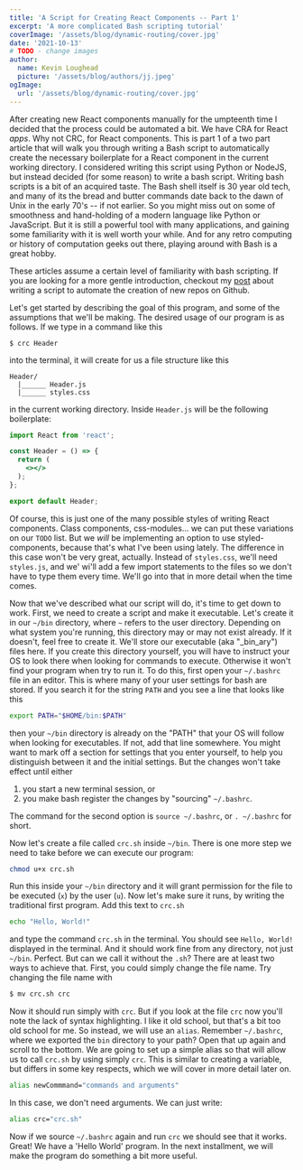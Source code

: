 ```yaml
---
title: 'A Script for Creating React Components -- Part 1'
excerpt: 'A more complicated Bash scripting tutorial'
coverImage: '/assets/blog/dynamic-routing/cover.jpg'
date: '2021-10-13'
# TODO - change images
author:
  name: Kevin Loughead
  picture: '/assets/blog/authors/jj.jpeg'
ogImage:
  url: '/assets/blog/dynamic-routing/cover.jpg'
---
```


After creating new React components manually for the umpteenth time I decided that the process could be automated a bit. We have CRA for React _apps_. Why not CRC, for React components. This is part 1 of a two part article that will walk you through writing a Bash script to automatically create the necessary boilerplate for a React component in the current working directory. I considered writing this script using Python or NodeJS, but instead decided (for some reason) to write a bash script. Writing bash scripts is a bit of an acquired taste. The Bash shell itself is 30 year old tech, and many of its the bread and butter commands date back to the dawn of Unix in the early 70's -- if not earlier. So you might miss out on some of smoothness and hand-holding of a modern language like Python or JavaScript. But it is still a powerful tool with many applications, and gaining some familiarity with it is well worth your while. And for any retro computing or history of computation geeks out there, playing around with Bash is a great hobby.

These articles assume a certain level of familiarity with bash scripting. If you are looking for a more gentle introduction, checkout my [post](/gh-new-repo) about writing a script to automate the creation of new repos on Github. 

Let's get started by describing the goal of this program, and some of the assumptions that we'll be making. The desired usage of our program is as follows. If we type in a command like this

```plain-text
$ crc Header
```

into the terminal, it will create for us a file structure like this

```plain-text 
Header/
  |______ Header.js
  |______ styles.css
```

in the current working directory. Inside `Header.js` will be the following boilerplate:

```jsx
import React from 'react';

const Header = () => {
  return (
    <></>
  );
};

export default Header;
```

Of course, this is just one of the many possible styles of writing React components. Class components, css-modules... we can put these variations on our `TODO` list. But we _will_ be implementing an option to use styled-components, because that's what I've been using lately. The difference in this case won't be very great, actually. Instead of `styles.css`, we'll need `styles.js`, and we' wi'll add a few import statements to the files so we don't have to type them every time. We'll go into that in more detail when the time comes.

Now that we've described what our script will do, it's time to get down to work. First, we need to create a script and make it executable. Let's create it in our `~/bin` directory, where `~` refers to the user directory. Depending on what system you're running, this directory may or may not exist already. If it doesn't, feel free to create it. We'll store our executable (aka "_bin_ary") files here. If you create this directory yourself, you will have to instruct your OS to look there when looking for commands to execute. Otherwise it won't find your program when try to run it. To do this, first open your `~/.bashrc` file in an editor. This is where many of your user settings for bash are stored. If you search it for the string `PATH` and you see a line that looks like this

```bash
export PATH="$HOME/bin:$PATH"
```

then your `~/bin` directory is already on the "PATH" that your OS will follow when looking for executables. If not, add that line somewhere. You might want to mark off a section for settings that you enter yourself, to help you distinguish between it and the initial settings. But the changes won't take effect until either

1. you start a new terminal session, or
2. you make bash register the changes by "sourcing" `~/.bashrc`.

The command for the second option is `source ~/.bashrc`, or `. ~/.bashrc` for short.

Now let's create a file called `crc.sh` inside `~/bin`. There is one more step we need to take before we can execute our program:

```bash
chmod u+x crc.sh
```

Run this inside your `~/bin` directory and it will grant permission for the file to be executed (`x`) by the user (`u`). Now let's make sure it runs, by writing the traditional first program. Add this text to `crc.sh`

```bash
echo "Hello, World!"
```

and type the command `crc.sh` in the terminal. You should see `Hello, World!` displayed in the terminal. And it should work fine from any directory, not just `~/bin`. Perfect. But can we call it without the `.sh`? There are at least two ways to achieve that. First, you could simply change the file name. Try changing the file name with

```bash
$ mv crc.sh crc
```

Now it should run simply with `crc`. But if you look at the file `crc` now you'll note the lack of syntax highlighting. I like it old school, but that's a bit too old school for me. So instead, we will use an `alias`. Remember `~/.bashrc`, where we exported the `bin` directory to your path? Open that up again and scroll to the bottom. We are going to set up a simple alias so that will allow us to call `crc.sh` by using simply `crc`. This is similar to creating a variable, but differs in some key respects, which we will cover in more detail later on.

```bash
alias newCommmand="commands and arguments"
```

In this case, we don't need arguments. We can just write:

```bash
alias crc="crc.sh"
```

Now if we source `~/.bashrc` again and run `crc` we should see that it works. Great! We have a 'Hello World' program. In the next installment, we will make the program do something a bit more useful.




